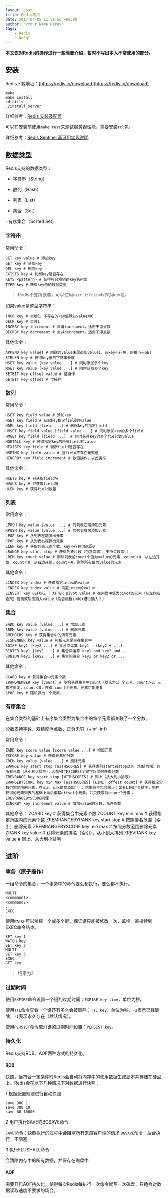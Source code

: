 ```yaml
---
layout: post
title: Redis笔记
date: 2017-04-05 11:59:56 +08:00
author: "<Your Name Here>"
tags:
    - Redis
    - NoSql
---
```


**本文仅对Redis的操作进行一些简要介绍，暂时不写出本人不常使用的部分。**

## 安装

Redis下载地址：[https://redis.io/download](https://redis.io/download)

    make
    make install
    cd utils
    ./install_server

详细参考：[Redis 安装及配置](http://koda.iteye.com/blog/1257616)

可以在安装前使用`make test`来测试服务器性能，需要安装`tcl`包。

详细参考：[Redis Sentinel 高可用实现说明](http://www.cnblogs.com/zhoujinyi/p/5585723.html)

## 数据类型

Redis支持的数据类型：

+ 字符串（String）

+ 散列（Hash）

+ 列表（List）

+ 集合（Set）

+有序集合（Sorted Set）

### 字符串

常用命令：

    SET key value # 添加key
    GET key # 获取key
    DEL key # 删除key
    EXISTS key # 判断key是否存在
    KEYS <pattern> # 获得符合规则的key名列表
    TYPE key # 获得key值的数据类型

> Redis不支持嵌套，可以使用`user:1:friends`作为key名。

如果value是整型字符串：

    INCR key # 自增1，不存在的key值默认value为0
    DECR key # 自减1
    INCRBY key increment # 自增increment，适用于浮点数
    DECRBY key decrement # 自减decrement，适用于浮点数

其他命令：

    APPEND key value1 # 向键的value末尾追加value1，若key不存在，则相当于SET
    STRLEN key # 获得key值的字符串长度
    MSET key value [key value ...] # 同时添加多个key
    MGET key value [key value ...] # 同时获取多个key
    SETBIT key offset value # 位操作
    GETBIT key offset # 位操作

### 散列

常用命令：

    HSET key field value # 添加key
    HGET key field # 获取key指定field的value
    HDEL key field [field ...] # 删除key的指定field
    HMSET key field value [field value ...] # 同时添加key的多个field
    HMGET key field [field ...]  # 同时获得key的多个field的value
    HGETALL key # 获得指定key的所有field的value
    HEXISTS key field # 判断field是否存在
    HSETNX key field value # 当field不存在是赋值
    HINCRBY key field increment # 数值操作，以此类推
    
其他命令：

    HKEYS key # 只获取field名
    HVALS key # 只获取field值
    HLEN key # 获得field数量
    
### 列表

常用命令：‘

    LPUSH key value [value ...] # 向列表左端添加元素
    RPUSH key value [value ...] # 向列表右端添加元素
    LPOP key # 从列表左端弹出元素
    RPOP key # 从列表右端弹出元素
    LLEN key # 获取列表元素个数，key不存在时返回0
    LRANGE key start stop # 获得列表片段（包含两端），支持负数索引
    LREM key count value # 删除列表前count个值为value的元素，count＞0，从左边开始，count＜0，从右边开始，count＝0，删除所有值为value的元素
    
其他命令：

    LINDEX key index # 获得指定index的value
    LINDEX key index value # 设置index的value
    LINSERT key BEFORE | AFTER pivot value # 在列表中值为pivot的元素（从左向右查找）前面或后面插入value（能否根据index进行插入？）
    
### 集合

    SADD key value [value ...] # 增加元素
    SREM key value [value ...] # 删除元素
    SMEMBERS key # 获得集合中的所有元素
    SISMENBER key value # 判断元素是否在集合中
    SDIFF key1 [key2 ...] # 集合间运算 key1 - (key2 + ...) 
    SINTER key1 [key2 ...] # 集合间运算 key1 and key2 and ...
    SUNION key1 [key2 ...] # 集合间运算 key1 or key2 or ...
    
其他命令：

    SCARD key # 获得集合中元素个数
    SRANDMEMBER key [count] # 随机获得集合中count（默认为1）个元素，count＞0，元素不重复，count＜0，获得-count个元素，元素可能重复
    SPOP key # 随机弹出一个元素

### 有序集合

在集合类型的基础上有序集合类型为集合中的每个元素都关联了一个分数。

分数支持字数、双精度浮点数、正负无穷（+inf -inf）

常用命令：

    ZADD key score value [score value ...] # 增加元素
    ZSCORE key value # 获得元素的分数
    ZREM key value [value ...] # 删除元素
    ZRANGE key start stop [WITHSCORES] # 获得索引start到stop之间（包括两端）的所有元素（从小到大排序），添加WITHSCORES关键字以同时获得分数
    ZREVRANGE key start stop [WITHSCORES] # 同上（从大到小排序）
    ZRANGEBYSCORE key min max [WITHSCORES] [LIMIT offest count] # 获得指定分数范围范围的元素，在min、max前端添加`(`，结果将不包含端点；如有LIMIT关键字，则在获得的元素列表的基础上向后偏移offset个元素，并只获取前count个元素；ZREVRANGEBYSCORE同理
    ZINCRBY key increment value # 增加value的分数，允许负数
    
其他命令：
    ZCARD key # 获得集合中元素个数
    ZCOUNT key min max # 获得指定范围内的元素个数
    ZREMRANGEBYRANK key start stop # 按照排名范围（索引）删除元素
    ZREMRANGEBYSCORE key min max # 按照分数范围删除元素
    ZRANK key value # 获得元素的排名（索引），从小到大排列
    ZREVRANK key value # 同上，从大到小排列
    
## 进阶

### 事务（原子操作）

一组命令的集合，一个事务中的命令要么都执行，要么都不执行。

    MULTI
    <command1>
    <command2>
    ...
    EXEC
    
使用`WATCH`可以监控一个或多个键，保证键只能被修改一次，监控一直持续到EXEC命令结束。

    SET key 1
    WATCH key
    SET key 2
    MULTI
    SET key 3
    EXEC
    GET key
    
> 结果为2

### 过期时间

使用`EXPIRE`命令设置一个键的过期时间：`EXPIRE key time`，单位为秒。

使用`TTL`命令查看一个键还有多久会被删除：`TTL key`，单位为秒，`-2`表示已经删除，`-1`表示永久存在（默认情况）。

使用`PERSIST`命令取消键的过期时间设置：`PERSIST key`。

### 持久化

Redis支持RDB、AOF两种方式的持久化。

#### RDB

快照，当符合一定条件时Redis会自动将内存中的使用数据生成副本并存储在硬盘上。Redis会在以下几种情况下对数据进行快照：

1 根据配置规则进行自动快照

    save 900 1
    save 300 10
    save 60 10000
    
2 用户执行SAVE或BGSAVE命令

`SAVE`命令：快照执行的过程中会阻塞所有来自客户端的请求
`BGSAVE`命令：后台执行，不阻塞

3 执行FLUSHALL命令

会清除内存中的所有数据，并保存在磁盘中

#### AOF

需要开启AOF持久化，使得每次Redis每执行一次命令就写一次磁盘，只适合对数据读取速度不要求的场合。
